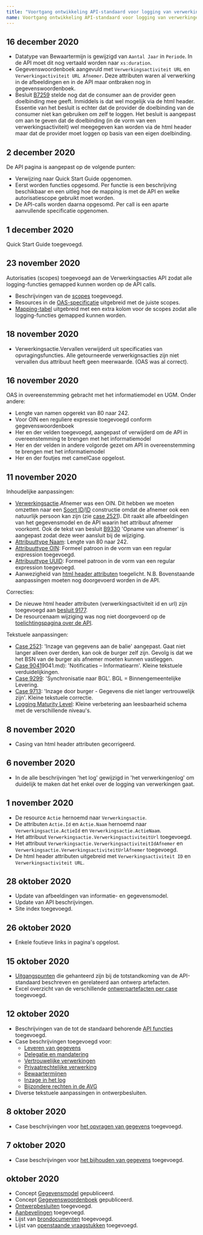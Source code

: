 ```yaml
---
title: "Voortgang ontwikkeling API-standaard voor logging van verwerkingen"
name: Voortgang ontwikkeling API-standaard voor logging van verwerkingen
---
```


## 16 december 2020
* Datatype van Bewaartermijn is gewijzigd van `Aantal Jaar` in `Periode`. In de API moet dit nog vertaald worden naar `xs:duration`.
* Gegevenswoordenboek aangevuld met `Verwerkingsactiviteit URL` en `Verwerkingactiviteit URL Afnemer`. Deze attributen waren al verwerking in de afbeeldingen en in de API maar ontbraken nog in gegevenswoordenboek.
* Besluit [B7259](./ontwerp/artefacten/7259.md) stelde nog dat de consumer aan de provider geen doelbinding mee geeft. Inmiddels is dat wel mogelijk via de html header. Essentie van het besluit is echter dat de provider de doelbinding van de consumer niet kan gebruiken om zelf te loggen. Het besluit is aangepast om aan te geven dat de doelbinding (in de vorm van een verwerkingsactiviteit) wel meegegeven kan worden via de html header maar dat de provider moet loggen op basis van een eigen doelbinding.

## 2 december 2020
De API pagina is aangepast op de volgende punten:
* Verwijzing naar Quick Start Guide opgenomen.
* Eerst worden functies opgesomd. Per functie is een beschrijving beschikbaar en een uitleg hoe de mapping is met de API en welke autorisatiescope gebruikt moet worden.
* De API-calls worden daarna opgesomd. Per call is een aparte aanvullende specificatie opgenomen.

## 1 december 2020
Quick Start Guide toegevoegd.

## 23 november 2020
Autorisaties (scopes) toegevoegd aan de Verwerkingsacties API zodat alle logging-functies gemapped kunnen worden op de API calls.
- Beschrijvingen van de [scopes](https://github.com/VNG-Realisatie/gemma-verwerkingenlogging/blob/master/docs/_content/api/oas-specification/logging-verwerkingen-api/scopes.md) toegevoegd.
- Resources in de [OAS-specificatie](http://redocly.github.io/redoc/?url=https://raw.githubusercontent.com/VNG-Realisatie/gemma-verwerkingenlogging/master/docs/_content/api/oas-specification/logging-verwerkingen-api/openapi.yaml#operation/verwerkingsactie_list) uitgebreid met de juiste scopes.
- [Mapping-tabel](https://github.com/VNG-Realisatie/gemma-verwerkingenlogging/blob/master/docs/_content/api/index.md#oas-specificaties) uitgebreid met een extra kolom voor de scopes zodat alle logging-functies gemapped kunnen worden.


## 18 november 2020
- Verwerkingsactie.Vervallen verwijderd uit specificaties van opvragingsfuncties. Alle getourneerde verwerkignsacties zijn niet vervallen dus attribuut heeft geen meerwaarde. (OAS was al correct).

## 16 november 2020
OAS in overeenstemming gebracht met het informatiemodel en UGM. Onder andere:
- Lengte van namen opgerekt van 80 naar 242.
- Voor OIN een reguliere expressie toegevoegd conform gegevenswoordenboek
- Her en der velden toegevoegd, aangepast of verwijderd om de API in overeenstemming te brengen met het informatiemodel
- Her en der velden in andere volgorde gezet om API in overeenstemming te brengen met het informatiemodel
- Her en der foutjes met camelCase opgelost.

## 11 november 2020
Inhoudelijke aanpassingen:
- [Verwerkingsactie](../gegevenswoordenboek/objecttypen/Verwerkingsactie.md).Afnemer was een OIN. Dit hebben we moeten omzetten naar een [Soort ID](../gegevenswoordenboek/attributen/Soort_afnemer_ID.md)/[ID](../gegevenswoordenboek/attributen/Afnemer_ID.md) constructie omdat de afnemer ook een natuurlijk persoon kan zijn (zie [case 2521](./ontwerp/artefacten/2521.md)). Dit raakt alle afbeeldingen van het gegevensmodel en de API waarin het attribuut afnemer voorkomt. Ook de tekst van besluit [B9330](./ontwerp/artefacten/9330.md) 'Opname van afnemer' is aangepast zodat deze weer aansluit bij de wijziging.
- [Attribuuttype Naam](../gegevenswoordenboek/attribuuttypen/Naam.md): Lengte van 80 naar 242.
- [Attribuuttype OIN](../gegevenswoordenboek/attribuuttypen/OIN.md): Formeel patroon in de vorm van een regular expression toegevoegd.
- [Attribuuttype UUID](../gegevenswoordenboek/attribuuttypen/UUID.md): Formeel patroon in de vorm van een regular expression toegevoegd.
- Aanwezigheid van [html header attributen](../api/index.md) toegelicht.
N.B. Bovenstaande aanpassingen moeten nog doorgevoerd worden in de API.

Correcties:
- De nieuwe html header attributen (verwerkingsactiviteit id en url) zijn toegevoegd aan [besluit 9177](./ontwerp/artefacten/9177.md).
- De resourcenaam wijziging was nog niet doorgevoerd op de [toelichtingspagina over de API](../api/index.md).

Tekstuele aanpassingen:
- [Case 2521](./ontwerp/artefacten/2521.md): 'Inzage van gegevens aan de balie' aangepast. Gaat niet langer alleen over derden, kan ook de burger zelf zijn. Gevolg is dat we het BSN van de burger als afnemer moeten kunnen vastleggen.
- [Case 9041](../../../gegevenswoordenboek/attributen/Afnemer_ID.md)9041.md): 'Notificaties – Informatiearm'. Kleine tekstuele verduidelijkingen.
- [Case 9299](./ontwerp/artefacten/9299.md): 'Synchronisatie naar BGL'. BGL = Binnengemeentelijke Levering.
- [Case 9713](./ontwerp/artefacten/9713.md): 'Inzage door burger - Gegevens die niet langer vertrouwelijk zijn'. Kleine tekstuele correctie.
- [Logging Maturity Level](./logging_maturity_level.md): Kleine verbetering aan leesbaarheid schema met de verschillende niveau's.

## 8 november 2020
- Casing van html header attributen gecorrigeerd.

## 6 november 2020
- In de alle beschrijvingen 'het log' gewijzigd in 'het verwerkingenlog' om duidelijk te maken dat het enkel over de logging van verwerkingen gaat.

## 1 november 2020
- De resource `Actie` hernoemd naar `Verwerkingsactie`.
- De attributen `Actie.Id` en `Actie.Naam` hernoemd naar `Verwerkingsactie.ActieId` en `Verwerkingsactie.ActieNaam`.
- Het attribuut `Verwerkingsactie.VerwerkingsactiviteitUrl` toegevoegd.
- Het attribuut `Verwerkingsactie.VerwerkingsactiviteitIdAfnemer` en `Verwerkingsactie.VerwerkingsactiviteitUrlAfnemer` toegevoegd.
- De html header attributen uitgebreid met `Verwerkingsactiviteit ID` en `Verwerkingsactiviteit URL`.

## 28 oktober 2020
- Update van afbeeldingen van informatie- en gegevensmodel.
- Update van API beschrijvingen.
- Site index toegevoegd.

## 26 oktober 2020
- Enkele foutieve links in pagina's opgelost.

## 15 oktober 2020
- [Uitgangspunten](./uitgangspunten.md) die gehanteerd zijn bij de totstandkoming van de API-standaard beschreven en gerelateerd aan ontwerp artefacten.
-  Excel overzicht van de verschillende [ontwerpartefacten per case](./ontwerp/artefacten/20201011_Artefacten_en_cases.xlsx) toegevoegd.

## 12 oktober 2020
- Beschrijvingen van de tot de standaard behorende [API functies](../api/index.md) toegevoegd.
- Case beschrijvingen toegevoegd voor:
    - [Leveren van gegevens](./ontwerp/cases/leveren_van_gegevens.md)
    - [Delegatie en mandatering](../ontwerp/cases/delegatie_en_mandatering.md)
    - [Vertrouwelijke verwerkingen](../ontwerp/cases/vertrouwelijke_verwerkingen.md)
    - [Privaatrechtelijke verwerking](./ontwerp/cases/privaatrechtelijke_verwerkingen.md)
    - [Bewaartermijnen](./ontwerp/cases/bewaartermijnen.md)
    - [Inzage in het log](./ontwerp/cases/inzage_in_log.md)
    - [Bijzondere rechten in de AVG](./ontwerp/cases/bijzondere_rechten.md)
- Diverse tekstuele aanpassingen in ontwerpbesluiten.

## 8 oktober 2020
- Case beschrijvingen voor [het opvragen van gegevens](./ontwerp/cases/Opvragen_van_gegevens.md) toegevoegd.

## 7 oktober 2020
- Case beschrijvingen voor [het bijhouden van gegevens](./ontwerp/cases/Bijhouden_van_gegevens.md) toegevoegd.

## oktober 2020
- Concept [Gegevensmodel](../gegevensmodel/index.md) gepubliceerd.
- Concept [Gegevenswoordenboek](../gegevenswoordenboek/readme.md) gepubliceerd.
- [Ontwerpbesluiten](./ontwerp/ontwerpbesluiten.md) toegevoegd.
- [Aanbevelingen](./ontwerp/aanbevelingen.md) toegevoegd.
- Lijst van [brondocumenten](./ontwerp/brondocumenten.md) toegevoegd.
- Lijst van [openstaande vraagstukken](./ontwerp/vraagstukken.md) toegevoegd.
